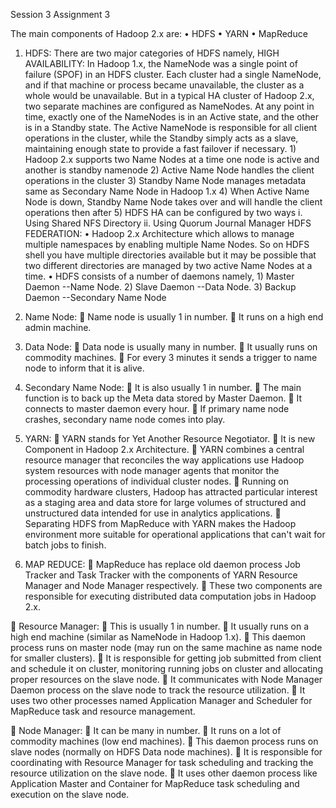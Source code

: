 Session 3
Assignment 3

The main components of Hadoop 2.x are:
•	HDFS
•	YARN
•	MapReduce
          
1)	HDFS:
There are two major categories of HDFS namely,
  HIGH AVAILABILITY:
      In Hadoop 1.x, the NameNode was a single point of failure (SPOF) in an HDFS cluster. Each cluster had a single NameNode, and if that machine or process became unavailable, the cluster as a whole would be unavailable.
      But in a typical HA cluster of Hadoop 2.x, two separate machines are configured as NameNodes. At any point in time, exactly one of the NameNodes is in an Active state, and the other is in a Standby state. The Active NameNode is responsible for all client operations in the cluster, while the Standby simply acts as a slave, maintaining enough state to provide a fast failover if necessary.
        1) Hadoop 2.x supports two Name Nodes at a time one node is active and another is standby namenode
        2) Active Name Node handles the client operations in the cluster
        3) Standby Name Node manages metadata same as Secondary Name Node in Hadoop 1.x
        4) When Active Name Node is down, Standby Name Node takes over and will handle the client operations then after
        5) HDFS HA can be configured by two ways
  i.	Using Shared NFS Directory
  ii.	Using Quorum Journal Manager
  HDFS FEDERATION:
•	Hadoop 2.x Architecture which allows to manage multiple namespaces by enabling multiple Name Nodes. So on HDFS shell you have multiple directories available but it may be possible that two different directories are managed by two active Name Nodes at a time.
•	HDFS consists of a number of daemons namely,
                  1) Master Daemon --Name Node.
                  2) Slave Daemon --Data Node.
                  3) Backup Daemon --Secondary Name Node
                  
1)	Name Node:
	Name node is usually 1 in number.
	It runs on a high end admin machine.

2)	Data Node:
	Data node is usually many in number.
	It usually runs on commodity machines.
	For every 3 minutes it sends a trigger to name node to inform that it is alive.

3)	Secondary Name Node:
	It is also usually 1 in number.
	The main function is to back up the Meta data stored by Master Daemon.
	It connects to master daemon every hour.
	If primary name node crashes, secondary name node comes into play.
    
2)	YARN:
	YARN stands for Yet Another Resource Negotiator.
	It is new Component in Hadoop 2.x Architecture.
	YARN combines a central resource manager that reconciles the way applications use Hadoop system resources with node manager agents that monitor the processing operations of individual cluster nodes. 
	Running on commodity hardware clusters, Hadoop has attracted particular interest as a staging area and data store for large volumes of structured and unstructured data intended for use in analytics applications.
	Separating HDFS from MapReduce with YARN makes the Hadoop environment more suitable for operational applications that can't wait for batch jobs to finish.
 
3)	MAP REDUCE:
	MapReduce has replace old daemon process Job Tracker and Task Tracker with the components of YARN Resource Manager and Node Manager respectively. 
	These two components are responsible for executing distributed data computation jobs in Hadoop 2.x.
       
	Resource Manager:
	This is usually 1 in number.
	It usually runs on a high end machine (similar as NameNode in Hadoop 1.x).
	This daemon process runs on master node (may run on the same machine as name node for smaller clusters).
	It is responsible for getting job submitted from client and schedule it on cluster, monitoring running jobs on cluster and allocating proper resources on the slave node.
	It communicates with Node Manager Daemon process on the slave node to track the resource utilization.
	It uses two other processes named Application Manager and Scheduler for MapReduce task and resource management.

	Node Manager:
	It can be many in number.
	It runs on a lot of commodity machines (low end machines).
	This daemon process runs on slave nodes (normally on HDFS Data node machines).
	It is responsible for coordinating with Resource Manager for task scheduling and tracking the resource utilization on the slave node.
	It uses other daemon process like Application Master and Container for MapReduce task scheduling and execution on the slave node.
